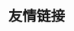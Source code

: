 ---
title: 友情链接
links:
  - title: GitHub
    description: GitHub是世界上最大的代码托管平台
    website: https://github.com
    image: https://github.githubassets.com/images/modules/logos_page/GitHub-Mark.png
  - title: Hitokoto
    description: 一言网创立于 2016 年，隶属于萌创团队，目前网站主要提供一句话服务。
    website: https://hitokoto.cn
    image: https://developer.hitokoto.cn/favicon.ico
menu:
    main: 
        weight: 4
        params:
            icon: link

comments: false
---